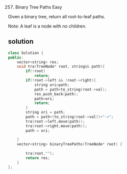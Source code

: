 257. Binary Tree Paths
Easy

Given a binary tree, return all root-to-leaf paths.

Note: A leaf is a node with no children.

## solution

```C++
class Solution {
public:
    vector<string> res;
    void tra(TreeNode* root, string&& path){
        if(!root)
            return;
        if(!root->left && !root->right){
            string ori=path;
            path = path+to_string(root->val);
            res.push_back(path);
            path=ori;
            return;
        } 
        string ori = path;
        path = path+(to_string(root->val))+"->";
        tra(root->left,move(path));
        tra(root->right,move(path));
        path = ori;
        
    }
    vector<string> binaryTreePaths(TreeNode* root) {
        
        tra(root,"");
        return res;
    }
};
```